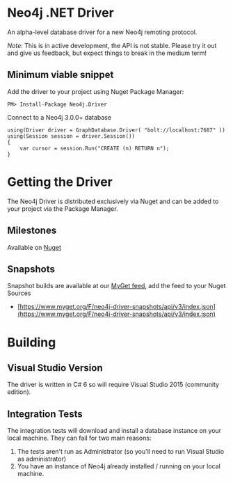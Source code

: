 # Neo4j .NET Driver

An alpha-level database driver for a new Neo4j remoting protocol. 

*Note*: This is in active development, the API is not stable. Please try it out and give us feedback, but expect 
things to break in the medium term!

## Minimum viable snippet

Add the driver to your project using Nuget Package Manager:

    PM> Install-Package Neo4j.Driver

Connect to a Neo4j 3.0.0+ database

    using(Driver driver = GraphDatabase.Driver( "bolt://localhost:7687" ))
    using(Session session = driver.Session())
    {
        var cursor = session.Run("CREATE (n) RETURN n");
    }

# Getting the Driver

The Neo4j Driver is distributed exclusively via Nuget and can be added to your project via the Package Manager.

## Milestones

Available on [Nuget](https://www.nuget.org/packages/Neo4j.Driver)

## Snapshots

Snapshot builds are available at our [MyGet feed](https://www.myget.org/feed/neo4j-driver-snapshots/package/nuget/Neo4j.Driver), add the feed to your Nuget Sources

* [https://www.myget.org/F/neo4j-driver-snapshots/api/v3/index.json](https://www.myget.org/F/neo4j-driver-snapshots/api/v3/index.json)

# Building

## Visual Studio Version

The driver is written in C# 6 so will require Visual Studio 2015 (community edition).

## Integration Tests

The integration tests will download and install a database instance on your local machine.
They can fail for two main reasons:

1. The tests aren't run as Administrator (so you'll need to run Visual Studio as administrator)
2. You have an instance of Neo4j already installed / running on your local machine.